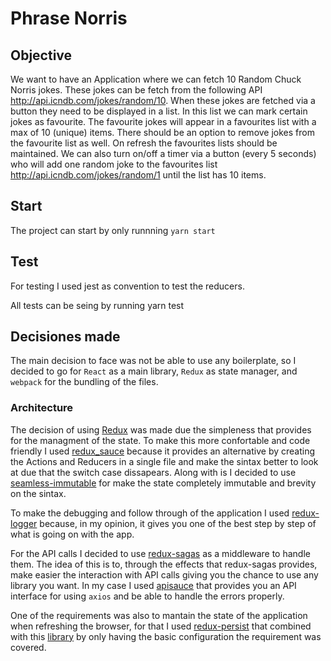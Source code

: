 Phrase Norris
===

## Objective

We want to have an Application where we can fetch 10 Random Chuck Norris jokes. These jokes can be fetch from the following API http://api.icndb.com/jokes/random/10.
When these jokes are fetched via a button they need to be displayed in a list. In this list we can mark certain jokes as favourite. The favourite jokes will appear in a favourites list with a max of 10 (unique) items. There should be an option to remove jokes from the favourite list as well.
On refresh the favourites lists should be maintained.
We can also turn on/off a timer via a button (every 5 seconds) who will add one random joke to the favourites list http://api.icndb.com/jokes/random/1 until the list has 10 items.

## Start
The project can start by only runnning `yarn start`

## Test
For testing I used jest as convention to test the reducers.

All tests can be seing by running yarn test

## Decisiones made

The main decision to face was not be able to use any boilerplate, so I decided to go for `React` as a main library, `Redux` as state manager, and `webpack` for the bundling of the files.

### Architecture
The decision of using [Redux](https://redux.js.org/) was made due the simpleness that provides for the managment of the state. To make this more confortable and code friendly I used [redux_sauce](https://github.com/infinitered/reduxsauce) because it provides an alternative by creating the Actions and Reducers in a single file and make the sintax better to look at due that the switch case dissapears. Along with is I decided to use [seamless-immutable](https://github.com/rtfeldman/seamless-immutable) for make the state completely immutable and brevity on the sintax.

To make the debugging and follow through of the application I used [redux-logger](https://github.com/evgenyrodionov/redux-logger) because, in my opinion, it gives you one of the best step by step of what is going on with the app.

For the API calls I decided to use [redux-sagas](https://github.com/redux-saga/redux-saga) as a middleware to handle them. The idea of this is to, through the effects that redux-sagas provides, make easier the interaction with API calls giving you the chance to use any library you want. In my case I used [apisauce](https://github.com/infinitered/apisauce) that provides you an API interface for using `axios` and be able to handle the errors properly.

One of the requirements was also to mantain the state of the application when refreshing the browser, for that I used [redux-persist](https://github.com/rt2zz/redux-persist) that combined with this [library](https://github.com/hilkeheremans/redux-persist-seamless-immutable) by only having the basic configuration the requirement was covered.



